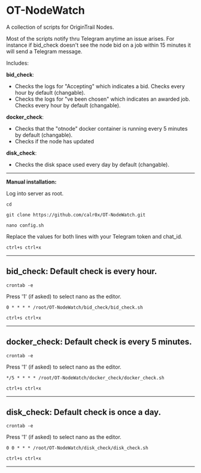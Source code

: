 # OT-NodeWatch
A collection of scripts for OriginTrail Nodes.

Most of the scripts notify thru Telegram anytime an issue arises. For instance if bid_check doesn't see the node bid on a job within 15 minutes it will send a Telegram message.

Includes:

__bid_check__:
- Checks the logs for "Accepting" which indicates a bid. Checks every hour by default (changable).  
- Checks the logs for "ve been chosen" which indicates an awarded job. Checks every hour by default (changable).  

__docker_check__:
- Checks that the "otnode" docker container is running every 5 minutes by default (changable).  
- Checks if the node has updated  

__disk_check__:
- Checks the disk space used every day by default (changable).  

---

__Manual installation:__

Log into server as root.
```
cd
```
```
git clone https://github.com/calr0x/OT-NodeWatch.git
```
```
nano config.sh
```
Replace the values for both lines with your Telegram token and chat_id.
```
ctrl+s ctrl+x
```
---
## __bid_check__: Default check is every hour.

```
crontab -e
```
Press '1' (if asked) to select nano as the editor.
```
0 * * * * /root/OT-NodeWatch/bid_check/bid_check.sh
```
```
ctrl+s ctrl+x
```
---
## __docker_check__: Default check is every 5 minutes.
```
crontab -e
```
Press '1' (if asked) to select nano as the editor.
```
*/5 * * * * /root/OT-NodeWatch/docker_check/docker_check.sh
```
```
ctrl+s ctrl+x
```
---
## __disk_check__: Default check is once a day.
```
crontab -e
```
Press '1' (if asked) to select nano as the editor.
```
0 0 * * * /root/OT-NodeWatch/disk_check/disk_check.sh
```
```
ctrl+s ctrl+x
```
---